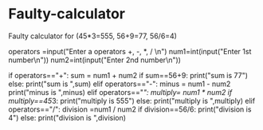 # Faulty-calculator
Faulty calculator for (45*3=555, 56+9=77, 56/6=4)

operators =input("Enter a operators +, -, *, / \n")
num1=int(input("Enter 1st number\n"))
num2=int(input("Enter 2nd number\n"))

if operators=="+":
    sum = num1 + num2
    if sum==56+9:
        print("sum is 77")
    else:
        print("sum is ",sum)
elif operators=="-":
    minus = num1 - num2
    print("minus is ",minus)
elif operators=="*":
    multiply= num1 * num2
    if multiply==45*3:
        print("multiply is 555")
    else:
        print("multiply is ",multiply)
elif operators=="/":
    division =num1 / num2
    if division==56/6:
        print("division is 4")
    else:
        print("division is ",division)
